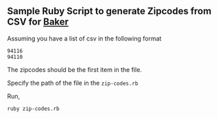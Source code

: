 Sample Ruby Script to generate Zipcodes from CSV for [Baker](http://www.trybaker.com)
---

Assuming you have a list of csv in the following format

	94116
	94110

The zipcodes should be the first item in the file.

Specify the path of the file in the ``zip-codes.rb``

Run,
	
	ruby zip-codes.rb